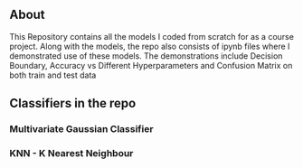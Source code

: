 ## About

This Repository contains all the models I coded from scratch for as a course project.
Along with the models, the repo also consists of ipynb files where I demonstrated use of these models. 
The demonstrations include Decision Boundary, Accuracy vs Different Hyperparameters and Confusion Matrix on both train and test data

## Classifiers in the repo
### Multivariate Gaussian Classifier
### KNN - K Nearest Neighbour